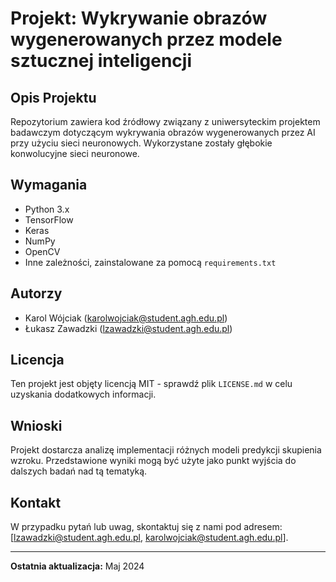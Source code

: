 # Projekt: Wykrywanie obrazów wygenerowanych przez modele sztucznej inteligencji

## Opis Projektu

Repozytorium zawiera kod źródłowy związany z uniwersyteckim projektem badawczym dotyczącym wykrywania obrazów wygenerowanych przez AI przy użyciu sieci neuronowych. Wykorzystane zostały głębokie konwolucyjne sieci neuronowe.

## Wymagania

- Python 3.x
- TensorFlow
- Keras
- NumPy
- OpenCV
- Inne zależności, zainstalowane za pomocą `requirements.txt`

## Autorzy

- Karol Wójciak (karolwojciak@student.agh.edu.pl)
- Łukasz Zawadzki (lzawadzki@student.agh.edu.pl)

## Licencja

Ten projekt jest objęty licencją MIT - sprawdź plik `LICENSE.md` w celu uzyskania dodatkowych informacji.

## Wnioski

Projekt dostarcza analizę implementacji różnych modeli predykcji skupienia wzroku. Przedstawione wyniki mogą być użyte jako punkt wyjścia do dalszych badań nad tą tematyką.

## Kontakt

W przypadku pytań lub uwag, skontaktuj się z nami pod adresem: [lzawadzki@student.agh.edu.pl, karolwojciak@student.agh.edu.pl].

--- 

**Ostatnia aktualizacja:** Maj 2024
